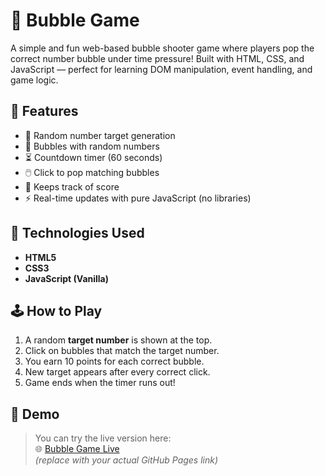 # 🫧 Bubble Game

A simple and fun web-based bubble shooter game where players pop the correct number bubble under time pressure! Built with HTML, CSS, and JavaScript — perfect for learning DOM manipulation, event handling, and game logic.

## 🚀 Features

- 🎯 Random number target generation
- 🫧 Bubbles with random numbers 
- ⏳ Countdown timer (60 seconds)
- 🖱️ Click to pop matching bubbles
- 🧠 Keeps track of score
- ⚡ Real-time updates with pure JavaScript (no libraries)

## 🔧 Technologies Used

- **HTML5**
- **CSS3**
- **JavaScript (Vanilla)**

## 🕹️ How to Play

1. A random **target number** is shown at the top.
2. Click on bubbles that match the target number.
3. You earn 10 points for each correct bubble.
4. New target appears after every correct click.
5. Game ends when the timer runs out!

## 📸 Demo

> You can try the live version here:  
> 🌐 [Bubble Game Live](https://sonuthecoder96.github.io/Bubble-Game/)  
> *(replace with your actual GitHub Pages link)*

